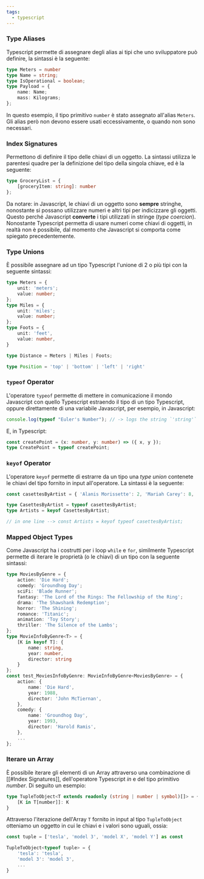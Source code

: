 ```yaml
---
tags:
  - typescript
---
```


### Type Aliases
Typescript permette di assegnare degli alias ai tipi che uno sviluppatore può definire, la sintassi è la seguente:

```ts
type Meters = number
type Name = string;
type IsOperational = boolean;
type Payload = {
	name: Name;
	mass: Kilograms;
};
```

In questo esempio, il tipo primitivo `number` è stato assegnato all'alias `Meters`. Gli alias però non devono essere usati eccessivamente, o quando non sono necessari.

### Index Signatures
Permettono di definire il tipo delle chiavi di un oggetto.
La sintassi utilizza le parentesi quadre per la definizione del tipo della singola chiave, ed è la seguente:

```ts
type GroceryList = {
	[groceryItem: string]: number
};
```

Da notare: in Javascript, le chiavi di un oggetto sono **sempre** stringhe, nonostante si possano utilizzare numeri e altri tipi per indicizzare gli oggetti. Questo perché Javascript **converte** i tipi utilizzati in stringe (*type coercion*). Nonostante Typescript permetta di usare numeri come chiavi di oggetti, in realtà non è possibile, dal momento che Javascript si comporta come spiegato precedentemente.

### Type Unions
È possibile assegnare ad un tipo Typescript l'unione di 2 o più tipi con la seguente sintassi:

```ts
type Meters = {
	unit: 'meters';
	value: number;
};
type Miles = {
	unit: 'miles';
	value: number;
};
type Foots = {
	unit: 'feet',
	value: number,
}

type Distance = Meters | Miles | Foots;

type Position = 'top' | 'bottom' | 'left' | 'right'
```

### `typeof` Operator
L'operatore `typeof` permette di mettere in comunicazione il mondo Javascript con quello Typescript estraendo il tipo di un tipo Typescript, oppure direttamente di una variabile Javascript, per esempio, in Javascript:

```js
console.log(typeof "Euler's Number"); // -> logs the string `'string'`
```

E, in Typescript:

```ts
const createPoint = (x: number, y: number) => ({ x, y });
type CreatePoint = typeof createPoint;
```

### `keyof` Operator
L'operatore `keyof` permette  di estrarre da un tipo una *type union* contenete le chiavi del tipo fornito in input all'operatore. La sintassi è la seguente:

```ts
const casettesByArtist = { 'Alanis Morissette': 2, 'Mariah Carey': 8, 'Nirvana': 3, 'Oasis': 2, 'Radiohead': 3, 'No Doubt': 3, 'Backstreet Boys': 3, 'Spice Girls': 2, 'Green Day': 2, 'Pearl Jam': 5, 'Metallica': 5, "Guns N' Roses": 2, 'U2': 3, 'Aerosmith': 4, 'R.E.M.': 4, 'Blur': 3, 'The Smashing Pumpkins': 5, 'Britney Spears': 3, 'Whitney Houston': 3, };

type CasettesByArtist = typeof casettesByArtist;
type Artists = keyof CasettesByArtist;

// in one line --> const Artists = keyof typeof casettesByArtist; 
```

### Mapped Object Types
Come Javascript ha i costrutti per i loop `while` e `for`, similmente Typescript permette di iterare le proprietà (o le chiavi) di un tipo con la seguente sintassi:

```ts
type MoviesByGenre = {
	action: 'Die Hard';
	comedy: 'Groundhog Day';
	sciFi: 'Blade Runner';
	fantasy: 'The Lord of the Rings: The Fellowship of the Ring';
	drama: 'The Shawshank Redemption';
	horror: 'The Shining';
	romance: 'Titanic';
	animation: 'Toy Story';
	thriller: 'The Silence of the Lambs';
};
type MovieInfoByGenre<T> = {
	[K in keyof T]: {
		name: string,
		year: number,
		director: string
	}
};
const test_MoviesInfoByGenre: MovieInfoByGenre<MoviesByGenre> = {
	action: {
		name: 'Die Hard',
		year: 1988,
		director: 'John McTiernan',
	},
	comedy: {
		name: 'Groundhog Day',
		year: 1993,
		director: 'Harold Ramis',
	},
	...
};
```

### Iterare un Array
È possibile iterare gli elementi di un Array attraverso una combinazione di [[#Index Signatures]], dell'operatore Typescript *in* e del tipo primitivo *number*. Di seguito un esempio:

```ts
type TupleToObject<T extends readonly (string | number | symbol)[]> = {
	[K in T[number]]: K
}
```

Attraverso l'iterazione dell'Array `T` fornito in input al tipo `TupleToObject` otteniamo un oggetto in cui le chiavi e i valori sono uguali, ossia:

```ts
const tuple = ['tesla', 'model 3', 'model X', 'model Y'] as const

TupleToObject<typeof tuple> = {
	'tesla': 'tesla',
	'model 3': 'model 3',
	...
}
```